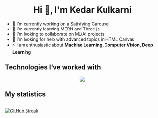 <h1 align="center">Hi 👋, I'm Kedar Kulkarni</h1>
<!-- &nbsp -->
<!--
**Bad-Astronomer/Bad-Astronomer** is a ✨ _special_ ✨ repository because its `README.md` (this file) appears on your GitHub profile.
-->

- 🔭 I’m currently working on a Satisfying Carousel
- 🌱 I’m currently learning MERN and Three js
- 👯 I’m looking to collaborate on ML\AI projects
- 🤔 I’m looking for help with advanced topics in HTML Canvas
- ⚡ I am enthusiastic about **Machine Learning, Computer Vision, Deep Learning**

<!--
- 💬 Ask me about ...
- 📫 How to reach me: ...
- 😄 Pronouns: ...
- ⚡ Fun fact: ...
-->

## Technologies I've worked with

<p align="center">
  <a href="https://skillicons.dev">
    <img src="https://skillicons.dev/icons?i=py,pytorch,js,html,css,vite,react,ts,tailwind,threejs,nodejs,scss,bootstrap,c,java,tensorflow,pandas,figma,arduino,blender,php,postgres,r,codepen,vscode,github" />
  </a>
</p>

## My statistics

<div align="center" style="display:flex;flex-direction:row">

[![GitHub Streak](https://github-readme-streak-stats.herokuapp.com?user=Bad-Astronomer&theme=dark&border_radius=1.6&background=45%2C081330%2C000000&ring=1DAFFF&currStreakLabel=1DAFFF&fire=1DAFFF&sideLabels=1DAFFF&dates=EBEBEB)](https://git.io/streak-stats)
</div>
